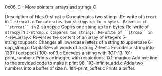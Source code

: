 0x06. C - More pointers, arrays and strings
C

Description of Files
0-strcat.c
Concatenates two strings. Re-write of ``strcat`` in ````
1-strncat.c
Concatenates two strings up to n bytes. Re-write of ``strncat`` in ````
2-strncpy.c
Copies one string up to n bytes. Re-write of ``strncpy`` in ````
3-strcmp.c
Compares two strings. Re-write of ``strcmp`` in ````
4-rev_array.c
Reverses the content of an array of integers
5-string_toupper.c
Changes all lowercase letters of a string to uppercase
6-cap_string.c
Capitalizes all words of a string
7-leet.c
Encodes a string into 1337 (leetspeek)
100-rot13.c
Encodes a string with ROT-13.
101-print_number.c
Prints an integer, with restrictions.
102-magic.c
Add one line to the provided code to make it print 98.
103-infinite_add.c
Adds two numbers into a buffer of size n.
104-print_buffer.c
Prints a buffer.

